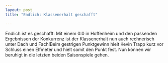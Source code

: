 ```yaml
---
layout: post
title: "Endlich: Klassenerhalt geschafft"

---
```


Endlich ist es geschafft: Mit einem 0:0 in Hoffenheim und den passenden Ergebnissen der Konkurrenz ist der Klassenerhalt nun auch rechnerisch unter Dach und Fach!Beim gestrigen Punktgewinn hielt Kevin Trapp kurz vor Schluss einen Elfmeter und hielt somit den Punkt fest. Nun können wir beruhigt in die letzten beiden Saisonspiele gehen. 


